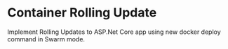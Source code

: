 # Container Rolling Update
Implement Rolling Updates to ASP.Net Core app using new docker deploy command in Swarm mode.
